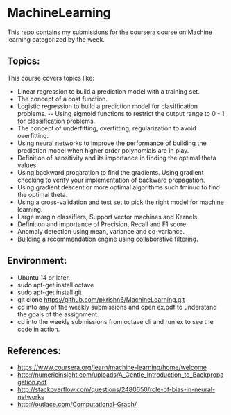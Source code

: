 # MachineLearning
This repo contains my submissions for the coursera course on Machine learning categorized by the week.

Topics:
------
This course covers topics like:
* Linear regression to build a prediction model with a training set.
* The concept of  a cost function.
* Logistic regression to build a prediction model for clasiffication problems.
    -- Using sigmoid functions to restrict the output range to 0 - 1 for classification problems.
* The concept of underfitting, overfitting, regularization to avoid overfitting.
* Using neural networks to improve the performance of building the prediction model when higher order polynomials are in play.
* Definition of sensitivity and its importance in finding the optimal theta values.
* Using backward progaration to find the gradients. Using gradient checking to verify your implementation of backward propagation.
* Using gradient descent or more optimal algorithms such fminuc to find the optimal theta.
* Using a cross-validation and test set to pick the right model for machine learning.
* Large margin classifiers, Support vector machines and Kernels.
* Definition and importance of Precision, Recall and F1 score.
* Anomaly detection using mean, variance and co-variance.
* Building a recommendation engine using collaborative filtering.

Environment:
------------
* Ubuntu 14 or later.
* sudo apt-get install octave
* sudo apt-get install git
* git clone https://github.com/pkrishn6/MachineLearning.git
* cd into any of the weekly submissions and open ex<number>.pdf to understand the goals of the assignment.
* cd into the weekly submissions from octave cli and run ex<number> to see the code in action.

References:
------------
* https://www.coursera.org/learn/machine-learning/home/welcome
* http://numericinsight.com/uploads/A_Gentle_Introduction_to_Backpropagation.pdf
* http://stackoverflow.com/questions/2480650/role-of-bias-in-neural-networks
* http://outlace.com/Computational-Graph/
